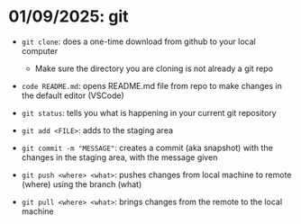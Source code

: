 # 01/09/2025: git

- `git clone`: does a one-time download from github to your local computer
    - Make sure the directory you are cloning is not already a git repo

- `code README.md`: opens README.md file from repo to make changes in the default editor (VSCode)
- `git status`: tells you what is happening in your current git repository
- `git add <FILE>`: adds <FILE> to the staging area
- `git commit -m "MESSAGE"`: creates a commit (aka snapshot) with the changes in the staging area, with the message given
- `git push <where> <what>`: pushes changes from local machine to remote (where) using the branch (what)
- `git pull <where> <what>`: brings changes from the remote to the local machine
